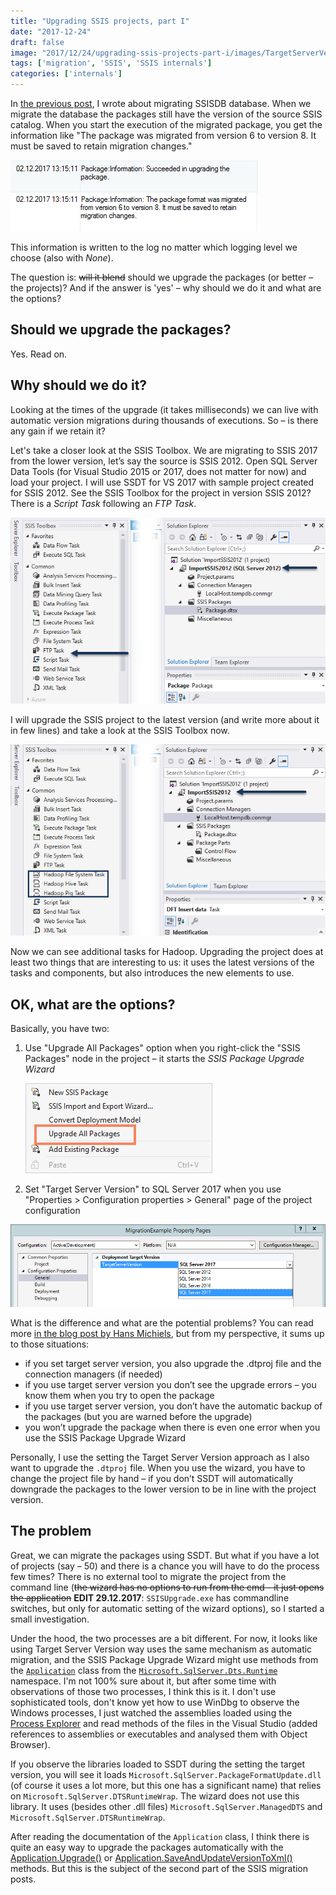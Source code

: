 ```yaml
---
title: "Upgrading SSIS projects, part I"
date: "2017-12-24"
draft: false
image: "2017/12/24/upgrading-ssis-projects-part-i/images/TargetServerVersion2017.png"
tags: ['migration', 'SSIS', 'SSIS internals']
categories: ['internals']
---
```


In [the previous post](http://blog.bartekr.net/2017/11/06/so-you-want-to-migrate-ssisdb/), I wrote about migrating SSISDB database. When we migrate the database the packages still have the version of the source SSIS catalog. When you start the execution of the migrated package, you get the information like "The package was migrated from version 6 to version 8. It must be saved to retain migration changes."

[![Package upgrade info](images/SSISCatalog_UpgradePackage.png#center)](images/SSISCatalog_UpgradePackage.png)

This information is written to the log no matter which logging level we choose (also with _None_).

The question is: ~~will it blend~~ should we upgrade the packages (or better – the projects)? And if the answer is 'yes' – why should we do it and what are the options?

## Should we upgrade the packages?

Yes. Read on.

## Why should we do it?

Looking at the times of the upgrade (it takes milliseconds) we can live with automatic version migrations during thousands of executions. So – is there any gain if we retain it?

Let's take a closer look at the SSIS Toolbox. We are migrating to SSIS 2017 from the lower version, let’s say the source is SSIS 2012. Open SQL Server Data Tools (for Visual Studio 2015 or 2017, does not matter for now) and load your project. I will use SSDT for VS 2017 with sample project created for SSIS 2012. See the SSIS Toolbox for the project in version SSIS 2012? There is a _Script Task_ following an _FTP_ _Task_.

[![SSIS2012 toolbox](images/VS_SSIS_Toolbox_2012.png#center)](images/VS_SSIS_Toolbox_2012.png)

I will upgrade the SSIS project to the latest version (and write more about it in few lines) and take a look at the SSIS Toolbox now.

[![SSIS2017 toolbox](images/VS_SSIS_Toolbox_2017.png#center)](images/VS_SSIS_Toolbox_2017.png)

Now we can see additional tasks for Hadoop. Upgrading the project does at least two things that are interesting to us: it uses the latest versions of the tasks and components, but also introduces the new elements to use.

## OK, what are the options?

Basically, you have two:

1. Use "Upgrade All Packages" option when you right-click the "SSIS Packages" node in the project – it starts the _SSIS Package Upgrade Wizard_

   [![Upgrade all packages option](images/UpgradeAllPackages.png#center)](images/UpgradeAllPackages.png)

2. Set "Target Server Version" to SQL Server 2017 when you use "Properties > Configuration properties > General" page of the project configuration

  [![Target server version](images/TargetServerVersion2017.png#center)](images/TargetServerVersion2017.png)

What is the difference and what are the potential problems? You can read more [in the blog post by Hans Michiels](https://www.hansmichiels.com/2016/10/23/how-to-upgrade-your-ssis-packages-from-sql-server-2012-to-2016-ssis-series/), but from my perspective, it sums up to those situations:

- if you set target server version, you also upgrade the .dtproj file and the connection managers (if needed)
- if you use target server version you don’t see the upgrade errors – you know them when you try to open the package
- if you use target server version, you don’t have the automatic backup of the packages (but you are warned before the upgrade)
- you won’t upgrade the package when there is even one error when you use the SSIS Package Upgrade Wizard

Personally, I use the setting the Target Server Version approach as I also want to upgrade the `.dtproj` file. When you use the wizard, you have to change the project file by hand – if you don’t SSDT will automatically downgrade the packages to the lower version to be in line with the project version.

## The problem

Great, we can migrate the packages using SSDT. But what if you have a lot of projects (say – 50) and there is a chance you will have to do the process few times? There is no external tool to migrate the project from the command line (~~the wizard has no options to run from the cmd - it just opens the application~~ **EDIT 29.12.2017**: `SSISUpgrade.exe` has commandline switches, but only for automatic setting of the wizard options), so I started a small investigation.

Under the hood, the two processes are a bit different. For now, it looks like using Target Server Version way uses the same mechanism as automatic migration, and the SSIS Package Upgrade Wizard might use methods from the [`Application`](https://msdn.microsoft.com/en-us/library/microsoft.sqlserver.dts.runtime.application.aspx) class from the [`Microsoft.SqlServer.Dts.Runtime`](https://msdn.microsoft.com/en-us/library/microsoft.sqlserver.dts.runtime.aspx) namespace. I'm not 100% sure about it, but after some time with observations of those two processes, I think this is it. I don't use sophisticated tools, don't know yet how to use WinDbg to observe the Windows processes, I just watched the assemblies loaded using the [Process Explorer](https://docs.microsoft.com/en-us/sysinternals/downloads/process-explorer) and read methods of the files in the Visual Studio (added references to assemblies or executables and analysed them with Object Browser).

If you observe the libraries loaded to SSDT during the setting the target version, you will see it loads `Microsoft.SqlServer.PackageFormatUpdate.dll` (of course it uses a lot more, but this one has a significant name) that relies on `Microsoft.SqlServer.DTSRuntimeWrap`. The wizard does not use this library. It uses (besides other .dll files) `Microsoft.SqlServer.ManagedDTS` and `Microsoft.SqlServer.DTSRuntimeWrap`.

After reading the documentation of the `Application` class, I think there is quite an easy way to upgrade the packages automatically with the [Application.Upgrade()](https://docs.microsoft.com/en-us/dotnet/api/microsoft.sqlserver.dts.runtime.application.upgrade?view=sqlserver-2017) or [Application.SaveAndUpdateVersionToXml()](https://docs.microsoft.com/en-us/dotnet/api/microsoft.sqlserver.dts.runtime.application.saveandupdateversiontoxml?view=sqlserver-2017) methods. But this is the subject of the second part of the SSIS migration posts.
